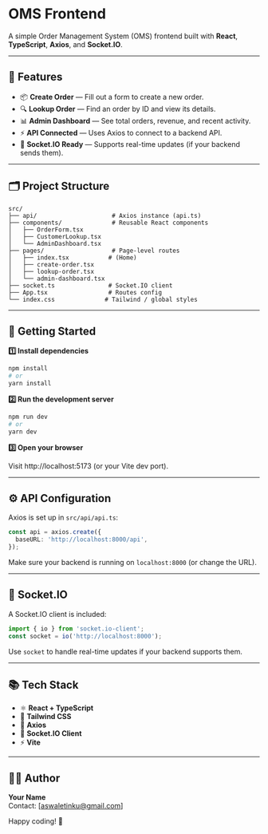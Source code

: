 # OMS Frontend

A simple Order Management System (OMS) frontend built with **React**, **TypeScript**, **Axios**, and **Socket.IO**.

---

## 📌 Features

- 📦 **Create Order** — Fill out a form to create a new order.
- 🔍 **Lookup Order** — Find an order by ID and view its details.
- 📊 **Admin Dashboard** — See total orders, revenue, and recent activity.
- ⚡ **API Connected** — Uses Axios to connect to a backend API.
- 🔌 **Socket.IO Ready** — Supports real-time updates (if your backend sends them).

---

## 🗂️ **Project Structure**

```
src/
├── api/                     # Axios instance (api.ts)
├── components/              # Reusable React components
│   ├── OrderForm.tsx
│   ├── CustomerLookup.tsx
│   └── AdminDashboard.tsx
├── pages/                   # Page-level routes
│   ├── index.tsx           # (Home)
│   ├── create-order.tsx
│   ├── lookup-order.tsx
│   └── admin-dashboard.tsx
├── socket.ts               # Socket.IO client
├── App.tsx                 # Routes config
└── index.css              # Tailwind / global styles
```

---

## 🚀 **Getting Started**

**1️⃣ Install dependencies**

```bash
npm install
# or
yarn install
```

**2️⃣ Run the development server**

```bash
npm run dev
# or
yarn dev
```

**3️⃣ Open your browser**

Visit http://localhost:5173 (or your Vite dev port).

---

## ⚙️ API Configuration

Axios is set up in `src/api/api.ts`:

```typescript
const api = axios.create({
  baseURL: 'http://localhost:8000/api',
});
```

Make sure your backend is running on `localhost:8000` (or change the URL).

---

## 🔌 Socket.IO

A Socket.IO client is included:

```typescript
import { io } from 'socket.io-client';
const socket = io('http://localhost:8000');
```

Use `socket` to handle real-time updates if your backend supports them.

---

## 📚 Tech Stack

- ⚛️ **React + TypeScript**
- 🎨 **Tailwind CSS**
- 📡 **Axios**
- 🔌 **Socket.IO Client**
- ⚡ **Vite**


---

## 👨‍💻 Author

**Your Name**  
Contact: [aswaletinku@gmail.com]

Happy coding! 🚀